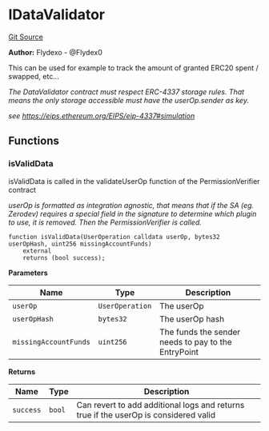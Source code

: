 # IDataValidator
[Git Source](https://github.com/permissivelabs/core/blob/ffc718211b4e17bab264d162220cde08c464a11c/src/interfaces/IDataValidator.sol)

**Author:**
Flydexo - @Flydex0

This can be used for example to track the amount of granted ERC20 spent / swapped, etc...

*The DataValidator contract must respect ERC-4337 storage rules. That means the only storage accessible must have the userOp.sender as key.*

*see https://eips.ethereum.org/EIPS/eip-4337#simulation*


## Functions
### isValidData

isValidData is called in the validateUserOp function of the PermissionVerifier contract

*userOp is formatted as integration agnostic, that means that if the SA (eg. Zerodev) requires a special field in the signature to determine which plugin to use, it is removed. Then the PermissionVerifier is called.*


```solidity
function isValidData(UserOperation calldata userOp, bytes32 userOpHash, uint256 missingAccountFunds)
    external
    returns (bool success);
```
**Parameters**

|Name|Type|Description|
|----|----|-----------|
|`userOp`|`UserOperation`|The userOp|
|`userOpHash`|`bytes32`|The userOp hash|
|`missingAccountFunds`|`uint256`|The funds the sender needs to pay to the EntryPoint|

**Returns**

|Name|Type|Description|
|----|----|-----------|
|`success`|`bool`|Can revert to add additional logs and returns true if the userOp is considered valid|


